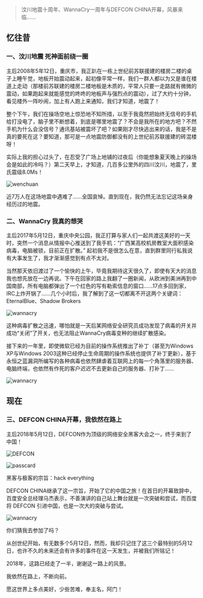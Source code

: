 [TITLE]:  5月12日那天……
[TAGS]: 随笔

> 汶川地震十周年、WannaCry一周年与DEFCON CHINA开幕，风暴来临……

## 忆往昔
### 一、汶川地震 死神面前绕一圈
主后2008年5年12日，重庆市，我正趴在一栋上世纪前苏联援建的楼房二楼的桌子上睡午觉，地板开始震动起来，起初像平常一样，我们一群人都以为又是谁在楼道上走动（那楼前苏联建的楼房二楼地板是木质的，平常人只要一走路就有微微的震动，如果跑起来就能感觉的咚咚的地板声与强烈点的震动），过了大约十分钟，看见楼外一阵吵闹，加上有人跑上来通知，我们才知道，地震了！

整个下午，我们在操场空地上惊恐地不知所措，以至于我竟然把始终无信号的手机给打没电了，脑子里不断想着，到底是哪里地震了？不会是我所在的地方吧？不然手机为什么会没信号？通讯基站被震坏了吧？如果刚才尽快逃出来的话，我是不是真的要死在这？要知道，那可是一点地震防御都没有的上世纪前苏联援建的砖混楼呀！

实际上我的担心过头了，在忍受了广场上地铺的过夜后（你能想象夏天晚上的操场会是如此的冷吗？）第二天早上，才知道，几百多公里外的四川汶川，地震了，里氏震级8.0Ms！

![wenchuan](https://labrusca.net/img/pic/wenchuan.jpg)

近7万人在这场地震中遇难了……全国哀悼。直到现在，我仍然无法忘记这场亲身经历过的地震。


### 二、WannaCry 我真的想哭
主后2017年5月12日，重庆中央公园，我正打算与家人们一起共渡这美好的一天时，突然一个消息从情报中心推送到了我手机：“广西某高校机房教室大面积感染病毒，电脑被锁，目前正在扩散。”  起初我不是很怎么在意，直到群里同行私我说有大事发生了，我才渐渐感觉到有点不太对。

当然那天依旧渡过了一个愉快的上午，毕竟我期待这天很久了，即使有天大的消息我也想先放在一边再说。下午在回家的路上我翻了一圈新闻，从欧洲到美洲再到中国南部，所有电脑都弹出了一个红色的写有勒索信息的窗口……17点多回到家，IRC上炸开锅了……几个小时后，我了解到了这一切都离不开这两个关键词：EternalBlue、Shadow Brokers

![wannacry](https://labrusca.net/img/pic/wannacry.png)

这种病毒扩散之迅速，哪怕就是一天后某网络安全研究员成功发现了病毒的开关并成功“关闭”了开关，也无法阻止WannaCry病毒变种的继续扩散感染。

接下来的一年里，即使微软已经为目前的操作系统推出了补丁（甚至为Windows XP与Windows 2003这种已经停止生命周期的操作系统也提供了补丁更新），基于永恒之蓝漏洞所编写的各种病毒也依然肆虐着互联网上的每一个角落里的服务器、电脑终端，也依然有作死的客户迟迟不去更新自己的服务器、打补丁……

![wannacry](https://labrusca.net/img/pic/EternalBlue.png)

## 现在
### 三、DEFCON CHINA开幕，我依然在路上
主后2018年5月12日，DEFCON作为顶级的网络安全黑客大会之一，终于来到了中国！

![DEFCON](https://labrusca.net/img/pic/DEFCONCHINA.png)

![passcard](https://labrusca.net/img/pic/passcard.png)

黑客与极客的宗旨：hack everything

DEFCON CHINA继承了这一宗旨，开始了它的中国之旅！在首日的开幕致辞中，百度安全总经理马杰表示，不善演讲的自己站上舞台就是一次突破和尝试，而百度将 DEFCON 引进中国，也是一次大的突破与尝试。

![wannacry](https://labrusca.net/img/pic/yiti.png)

你们猜我去参加了吗？

从创世纪开始，有无数多个5月12日，然而，我却只记住了这三个最特别的5月12日，也许不久的未来还会有许多的事件在这一天发生，并被我们所铭记！

2018年，这路已经走了一半，谢谢这一路上的风景。

我依然在路上，不断向前。

愿这世界上多点美好，少些苦难，奉主名，阿门！